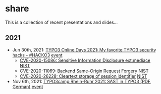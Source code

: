 # share

This is a collection of recent presentations and slides... 

## 2021

* Jun 30th, 2021: [TYPO3 Online Days 2021: My favorite TYPO3 security hacks - #HACKO3](2021/2021_TYPO3_Online_Days_My_favorite_TYPO3_security_hackes_HACKO3.pdf) [event](https://t3onlinedays.typo3.com/events-program)
  + [CVE-2020-15086: Sensitive Information Disclosure ext:mediace](cve/CVE-2020-15086.mp4) [NIST](https://nvd.nist.gov/vuln/detail/CVE-2020-15086)
  + [CVE-2020-11069: Backend Same-Origin Request Forgery](cve/CVE-2020-11069.mp4) [NIST](https://nvd.nist.gov/vuln/detail/CVE-2020-15086)
  + [CVE-2020-26228: Cleartext storage of session identifier](cve/CVE-2020-26228.mp4) [NIST](https://nvd.nist.gov/vuln/detail/CVE-2020-15086)
* Nov 6th, 2021: [TYPO3camp Rhein-Ruhr 2021: SAST in TYPO3 (PDF, German)](2021/2021_TYPO3camp_Rhein-Ruhr_SAST_de.pdf) [event](https://www.typo3camp-rheinruhr.de/sessions/2021.html)
